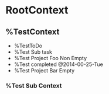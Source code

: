 # RootContext

## %TestContext

- %TestToDo
- %Test Sub task
- %Test Project Foo Non Empty
- %Test completed @2014-00-25-Tue
- %Test Project Bar Empty

### %Test Sub Context

